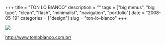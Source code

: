 +++
title = "TON LO BIANCO"
description = ""
tags = ["big menus", "big type", "clean", "flash", "minimalist", "navigation", "portfolio"]
date = "2008-05-19"
categories = ["design"]
slug = "ton-lo-bianco"
+++


 

  <div id="screens-thumbs" class="clearfix">
    <div class="txt-center" id="design-submission"><a href="http://www.tonlobianco.com.br/"><img id='bluga-thumbnail-1258' class='bluga-thumbnail large' src='/media/bluga/
wt48316321bb52c_0.jpg'/></a></div>  
  </div>   
<p><a href="http://www.tonlobianco.com.br/">http://www.tonlobianco.com.br/</a></p>




